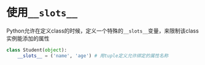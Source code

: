 # 使用`__slots__`

Python允许在定义class的时候，定义一个特殊的`__slots__`变量，来限制该class实例能添加的属性

```py
class Student(object):
    __slots__ = ('name', 'age') # 用tuple定义允许绑定的属性名称
```

